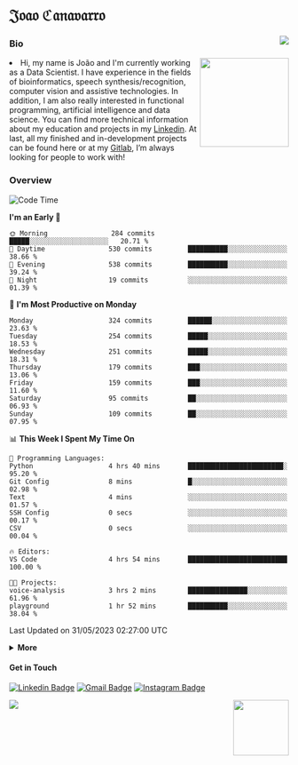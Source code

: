 <h1 align="start">𝔍𝔬𝔞𝔬 ℭ𝔞𝔫𝔞𝔳𝔞𝔯𝔯𝔬</h1>
<img src="https://komarev.com/ghpvc/?username=jvcanavarro" align="right">


### Bio 
<img src="./aot.gif" align="right" height="160">
<li>
Hi, my name is João and I'm currently working as a Data Scientist. I have experience in the fields of bioinformatics, speech synthesis/recognition, computer vision and assistive technologies. In addition, I am also really interested in functional programming, artificial intelligence and data science. You can find more technical information about my education and projects in my <a href="https://www.linkedin.com/in/jvcanavarro/">Linkedin</a>. At last, all my finished and in-development projects can be found here or at my <a href="https://gitlab.com/jvcanavarro">Gitlab</a>, I’m always looking for people to work with!
</li>

### Overview


<!--START_SECTION:waka-->
![Code Time](http://img.shields.io/badge/Code%20Time-802%20hrs%2022%20mins-blue)

**I'm an Early 🐤** 

```text
🌞 Morning                284 commits         █████░░░░░░░░░░░░░░░░░░░░   20.71 % 
🌆 Daytime                530 commits         ██████████░░░░░░░░░░░░░░░   38.66 % 
🌃 Evening                538 commits         ██████████░░░░░░░░░░░░░░░   39.24 % 
🌙 Night                  19 commits          ░░░░░░░░░░░░░░░░░░░░░░░░░   01.39 % 
```
📅 **I'm Most Productive on Monday** 

```text
Monday                   324 commits         ██████░░░░░░░░░░░░░░░░░░░   23.63 % 
Tuesday                  254 commits         █████░░░░░░░░░░░░░░░░░░░░   18.53 % 
Wednesday                251 commits         █████░░░░░░░░░░░░░░░░░░░░   18.31 % 
Thursday                 179 commits         ███░░░░░░░░░░░░░░░░░░░░░░   13.06 % 
Friday                   159 commits         ███░░░░░░░░░░░░░░░░░░░░░░   11.60 % 
Saturday                 95 commits          ██░░░░░░░░░░░░░░░░░░░░░░░   06.93 % 
Sunday                   109 commits         ██░░░░░░░░░░░░░░░░░░░░░░░   07.95 % 
```


📊 **This Week I Spent My Time On** 

```text
💬 Programming Languages: 
Python                   4 hrs 40 mins       ████████████████████████░   95.20 % 
Git Config               8 mins              █░░░░░░░░░░░░░░░░░░░░░░░░   02.98 % 
Text                     4 mins              ░░░░░░░░░░░░░░░░░░░░░░░░░   01.57 % 
SSH Config               0 secs              ░░░░░░░░░░░░░░░░░░░░░░░░░   00.17 % 
CSV                      0 secs              ░░░░░░░░░░░░░░░░░░░░░░░░░   00.04 % 

🔥 Editors: 
VS Code                  4 hrs 54 mins       █████████████████████████   100.00 % 

🐱‍💻 Projects: 
voice-analysis           3 hrs 2 mins        ███████████████░░░░░░░░░░   61.96 % 
playground               1 hr 52 mins        ██████████░░░░░░░░░░░░░░░   38.04 % 
```


 Last Updated on 31/05/2023 02:27:00 UTC
<!--END_SECTION:waka-->

<details>
  <summary><b>More</b></summary>
<p align="center">
<img align="center" src="https://github-readme-stats.vercel.app/api?username=jvcanavarro&show_icons=true&line_height=21&theme=default&hide_border=true" alt="Cana's Github Stats" />
<img align="center" src="https://github-readme-stats.vercel.app/api/top-langs/?username=jvcanavarro&theme=default&line_height=27&layout=compact&hide_border=true&hide=PostScript,PHP,HTML,Jupyter%20Notebook,Lua&langs_count=10" />
</p>
</details>

#### Get in Touch
[![Linkedin Badge](https://img.shields.io/badge/-LinkedIn-0e76a8?style=flat&logo=Linkedin&logoColor=white&link=https://www.linkedin.com/in/jvcanavarro/)](https://www.linkedin.com/in/jvcanavarro)
[![Gmail Badge](https://img.shields.io/badge/-Gmail-d14836?style=flat&logo=Gmail&logoColor=white&link=mailto:jvcanavarro@gmail.com)](mailto:jvcanavarro@gmail.com)
[![Instagram Badge](https://img.shields.io/badge/-Instagram-ff69b4?style=flat&logo=Instagram&logoColor=white&link=https://instagram.com/jlim_slam/)](https://instagram.com/jvcanavarro)

<!--[![Spotify Badge](https://img.shields.io/badge/-Spotify-success?style=flat&logo=Spotify&logoColor=white&link=https://open.spotify.com/user/jvcanavarro)](https://open.spotify.com/user/jvcanavarro)
[![Telegram Badge](https://img.shields.io/badge/-Telegram-0088cc?style=flat&logo=Telegram&logoColor=white)](https://t.me/jvcanavarro)
[![Steam Badge](https://img.shields.io/badge/-Steam-lightgrey?style=flat&logo=Steam&logoColor=white&link=https://steamcommunity.com/id/octjinn/)](https://steamcommunity.com/id/octjinn/)-->


<p>
  <a href="https://count.getloli.com/"><img src="https://count.getloli.com/get/@index?theme=rule34"></a>
  <img src="https://data.whicdn.com/images/188174384/original.gif" align="right" height = "100">
</p>
